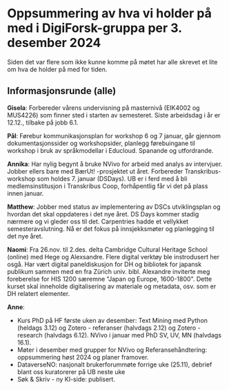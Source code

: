
# Oppsummering av hva vi holder på med i DigiForsk-gruppa per 3. desember 2024

Siden det var flere som ikke kunne komme på møtet har alle skrevet et lite om hva de holder på med for tiden.

## Informasjonsrunde (alle)

**Gisela**: Forbereder vårens undervisning på masternivå (EIK4002 og MUS4226) som finner sted i starten av semesteret.  Siste arbeidsdag i år er 12.12., tilbake på jobb 6.1.

**Pål**: Førebur kommunikasjonsplan for workshop 6 og 7 januar, går gjennom dokumentasjonssider og workshopsider, planlegg førebuingane til workshop i bruk av språkmodellar i Educloud. Spanande og utfordrande.

**Annika**: Har nylig begynt å bruke NVivo for arbeid med analys av intervjuer. Jobber ellers bare med BærUt! -prosjektet ut året. Forbereder Transkribus-workshop som holdes 7. januar (DSDays). UB er i ferd med å bli medlemsinstitusjon i Transkribus Coop, forhåpentlig får vi det på plass innen januar.

**Matthew**: Jobber med status av implementering av DSCs utviklingsplan og hvordan det skal oppdateres i det nye året. DS Days kommer stadig nærmere og vi gleder oss til det. Carpentries hadde et vellykket semesteravslutning. Nå er det fokus på innsjekksmøter og planlegging til det nye året.

**Naomi**: Fra 26.nov. til 2.des. delta Cambridge Cultural Heritage School (online) med Hege og Alexsandre. Flere digital verktøy ble instrodusert her osgå. Har vært digital paneldiskusjon for DH og bibliotek for japansk publikum sammen med en fra Zürich univ. bibl. Alexandre inviterte meg foreberelse for HIS 1200 særemne "Japan og Europe, 1600-1800". Dette kurset skal inneholde digitalisering av materiale og metadata, osv. som er DH relatert elementer. 

**Anne**:
- Kurs PhD på HF første uken av desember: Text Mining med Python (heldags 3.12) og Zotero - referanser (halvdags 2.12) og Zotero - research (halvdags 6.12). NVivo i januar med PhD SV, UV, MN (halvdags 16.1).
- Møter i desember med grupper for NVivo og Referansehåndtering: oppsummering høst 2024 og planer framover.
- DataverseNO: nasjonalt brukerforummøte forrige uke (25.11), debrief blant oss kuratorerer på UB neste uke
- Søk & Skriv - ny KI-side: publisert. 



